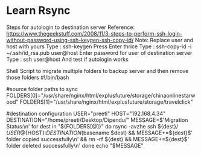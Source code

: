 # Learn Rsync



Steps for autologin to destination server
Reference: https://www.thegeekstuff.com/2008/11/3-steps-to-perform-ssh-login-without-password-using-ssh-keygen-ssh-copy-id/
Note: Replace user and host with yours
Type : ssh-keygen
Press Enter thrice
Type : ssh-copy-id -i ~/.ssh/id_rsa.pub user@host
Enter password for user of destination server
Type : ssh user@host
And test if autologin works


Shell Script to migrate multiple folders to backup server and then remove those folders
#!/bin/bash  

#source folder paths to sync
FOLDERS[0]="/usr/share/nginx/html/explusfuture/storage/chinaonlinestarwood"
FOLDERS[1]="/usr/share/nginx/html/explusfuture/storage/travelclick"

#destination configuration
USER="preeti"
HOST="192.168.4.34"
DESTINATION="/home/preeti/Desktop/Dipendu/"
MESSAGE=$'Migration Status:\n'
for dest in "${FOLDERS[@]}" 
do
  rsync -avzhe ssh ${dest}/ ${USER}@${HOST}:${DESTINATION}$(basename $dest) && MESSAGE+=${dest}$' folder copied successfully\n' && rm -rf ${dest} && MESSAGE+=${dest}$' folder deleted successfully\n'
done
echo "$MESSAGE"

